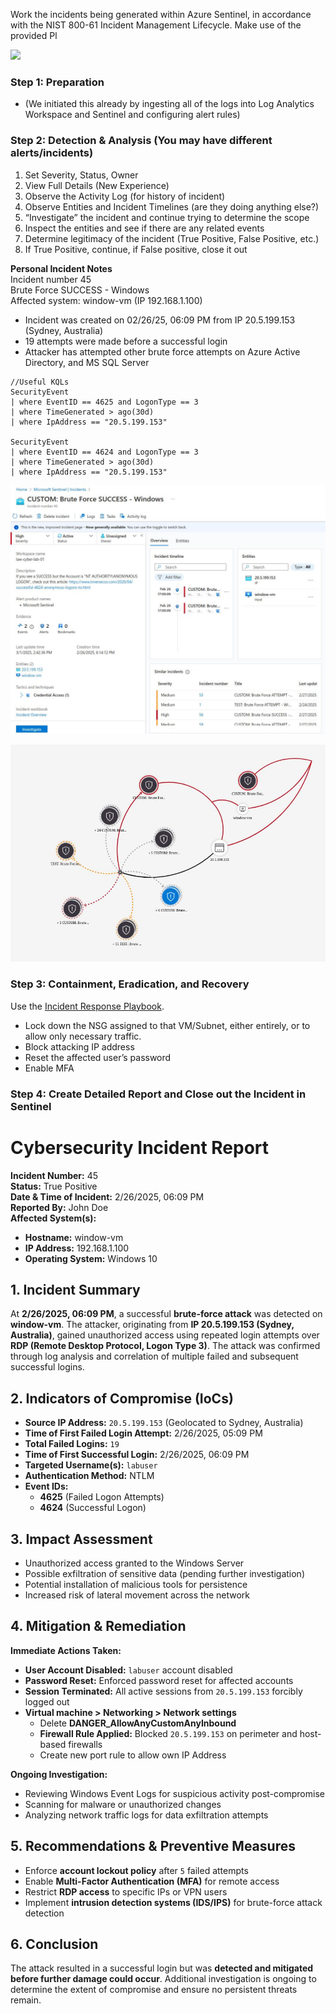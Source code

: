  Work the incidents being generated within Azure Sentinel, in accordance with the NIST 800-61 Incident Management Lifecycle. Make use of the provided Pl

![](https://lh7-rt.googleusercontent.com/docsz/AD_4nXdnagqPuu211VsLh0NW_JobLol9rPUC4eH10nQ_woUjP9hmx65J1haLY47sEKUP9URBUgb8PFBCXtSiJolkuukwzlrvj3-YE7tQwAaKmwye1Zn2nfCcfRS7w0903Fi2K6ZJNJqztWHlskJlkZaRegFHeOG1?key=a-vOivSIyk126Mf0_1sl0g)

### Step 1: Preparation
- (We initiated this already by ingesting all of the logs into Log Analytics Workspace and Sentinel and configuring alert rules)
### Step 2: Detection & Analysis (You may have different alerts/incidents)
1. Set Severity, Status, Owner
2. View Full Details (New Experience)
3. Observe the Activity Log (for history of incident)
4. Observe Entities and Incident Timelines (are they doing anything else?)
5. “Investigate” the incident and continue trying to determine the scope
6. Inspect the entities and see if there are any related events
7. Determine legitimacy of the incident (True Positive, False Positive, etc.)
8. If True Positive, continue, if False positive, close it out

**Personal Incident Notes**  
Incident number 45  
Brute Force SUCCESS - Windows  
Affected system: window-vm (IP 192.168.1.100)  
- Incident was created on 02/26/25, 06:09 PM from IP 20.5.199.153 (Sydney, Australia) 
- 19 attempts were made before a successful login
- Attacker has attempted other brute force attempts on Azure Active Directory, and MS SQL Server

```
//Useful KQLs
SecurityEvent
| where EventID == 4625 and LogonType == 3
| where TimeGenerated > ago(30d)
| where IpAddress == "20.5.199.153"

SecurityEvent
| where EventID == 4624 and LogonType == 3
| where TimeGenerated > ago(30d)
| where IpAddress == "20.5.199.153"
```

![|580](images/250301T14-43-03-pdc0x2.jpg)

![|580](images/250301T15-18-32-7xhdfj.jpg)
### Step 3: Containment, Eradication, and Recovery
Use the [Incident Response Playbook](3.11.1%20Incident%20Response%20Playbook.md).
- Lock down the NSG assigned to that VM/Subnet, either entirely, or to allow only necessary traffic.
- Block attacking IP address
- Reset the affected user’s password
- Enable MFA 
### Step 4: Create Detailed Report and Close out the Incident in Sentinel
# **Cybersecurity Incident Report**
**Incident Number:** 45  
**Status:** True Positive  
**Date & Time of Incident:** 2/26/2025, 06:09 PM  
**Reported By:** John Doe  
**Affected System(s):**
- **Hostname:** window-vm
- **IP Address:** 192.168.1.100
- **Operating System:** Windows 10
## **1. Incident Summary**
At **2/26/2025, 06:09 PM**, a successful **brute-force attack** was detected on **window-vm**. The attacker, originating from **IP 20.5.199.153 (Sydney, Australia)**, gained unauthorized access using repeated login attempts over **RDP (Remote Desktop Protocol, Logon Type 3)**. The attack was confirmed through log analysis and correlation of multiple failed and subsequent successful logins.

## **2. Indicators of Compromise (IoCs)**
- **Source IP Address:** `20.5.199.153` (Geolocated to Sydney, Australia)
- **Time of First Failed Login Attempt:** 2/26/2025, 05:09 PM
- **Total Failed Logins:** `19`
- **Time of First Successful Login:** 2/26/2025, 06:09 PM
- **Targeted Username(s):** `labuser`
- **Authentication Method:** NTLM
- **Event IDs:**
    - **4625** (Failed Logon Attempts)
    - **4624** (Successful Logon)
## **3. Impact Assessment**
- Unauthorized access granted to the Windows Server
- Possible exfiltration of sensitive data (pending further investigation)
- Potential installation of malicious tools for persistence
- Increased risk of lateral movement across the network
## **4. Mitigation & Remediation**
**Immediate Actions Taken:**
- **User Account Disabled:** `labuser` account disabled
- **Password Reset:** Enforced password reset for affected accounts
- **Session Terminated:** All active sessions from `20.5.199.153` forcibly logged out
- **Virtual machine > Networking > Network settings**
	- Delete **DANGER_AllowAnyCustomAnyInbound**
	- **Firewall Rule Applied:** Blocked `20.5.199.153` on perimeter and host-based firewalls
	- Create new port rule to allow own IP Address

**Ongoing Investigation:**
- Reviewing Windows Event Logs for suspicious activity post-compromise
- Scanning for malware or unauthorized changes
- Analyzing network traffic logs for data exfiltration attempts
## **5. Recommendations & Preventive Measures**
- Enforce **account lockout policy** after `5` failed attempts
- Enable **Multi-Factor Authentication (MFA)** for remote access
- Restrict **RDP access** to specific IPs or VPN users
- Implement **intrusion detection systems (IDS/IPS)** for brute-force attack detection
## **6. Conclusion**
The attack resulted in a successful login but was **detected and mitigated before further damage could occur**. Additional investigation is ongoing to determine the extent of compromise and ensure no persistent threats remain.
